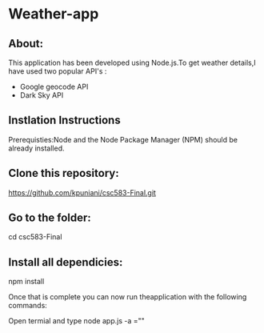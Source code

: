# Weather-app

## About:
This application has been developed using Node.js.To get weather details,I have used two popular API's :

* Google geocode API
* Dark Sky API

## Instlation Instructions
   Prerequisties:Node and the Node Package Manager (NPM) should be already installed.

## Clone this repository:
  https://github.com/kpuniani/csc583-Final.git

## Go to the folder:
cd csc583-Final

## Install all dependicies:
npm install

Once that is complete you can now run theapplication with the following commands:

Open termial and type node app.js -a ="<adress>"
